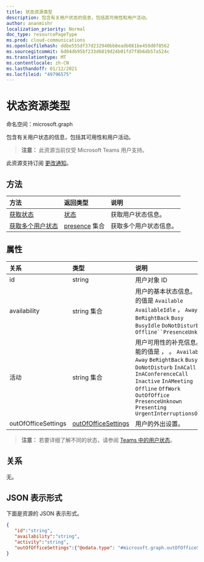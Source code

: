 ```yaml
---
title: 状态资源类型
description: 包含有关用户状态的信息，包括其可用性和用户活动。
author: ananmishr
localization_priority: Normal
doc_type: resourcePageType
ms.prod: cloud-communications
ms.openlocfilehash: ddbe555df37d232940bb8eadb081be459d0f8562
ms.sourcegitcommit: 6d04db95bf233d6819d24b01fd7f8b6db57a524c
ms.translationtype: MT
ms.contentlocale: zh-CN
ms.lasthandoff: 01/12/2021
ms.locfileid: "49796575"
---
```

# <a name="presence-resource-type"></a>状态资源类型

命名空间：microsoft.graph

包含有关用户状态的信息，包括其可用性和用户活动。

> **注意：** 此资源当前仅受 Microsoft Teams 用户支持。

此资源支持订阅 [更改通知](/graph/webhooks)。

## <a name="methods"></a>方法

| 方法                                                            | 返回类型                                       | 说明                                  |
|:------------------------------------------------------------------|:--------------------------------------------------|:---------------------------------------------|
| [获取状态](../api/presence-get.md)     | [状态](../resources/presence.md)     | 获取用户状态信息。
| [获取多个用户状态](../api/cloudcommunications-getpresencesbyuserid.md)    |  [presence](../resources/presence.md) 集合     |  获取多个用户状态信息。      |


## <a name="properties"></a>属性

| 关系        | 类型                                                 | 说明                                                         |
|:--------------------|:-----------------------------------------------------|:--------------------------------------------------------------------|
|id    |  string     |  用户对象 ID   |
|availability    |  string 集合   |   用户的基本状态信息。 可能的值是 `Available` `AvailableIdle` ， `Away` `BeRightBack` `Busy` `BusyIdle` `DoNotDisturb` `Offline``PresenceUnknown`  |
|活动    |  string 集合      |    用户可用性的补充信息。 可能的值是 ， 。 `Available` `Away` `BeRightBack` `Busy` `DoNotDisturb` `InACall` `InAConferenceCall` `Inactive` `InAMeeting` `Offline` `OffWork` `OutOfOffice` `PresenceUnknown` `Presenting` `UrgentInterruptionsOnly`       |
|outOfOfficeSettings | [outOfOfficeSettings](outOfOfficeSettings.md) | 用户的外出设置。 |

>**注意：** 若要详细了解不同的状态，请参阅 [Teams 中的用户状态](/microsoftteams/presence-admins)。 

## <a name="relationships"></a>关系

无。

## <a name="json-representation"></a>JSON 表示形式

下面是资源的 JSON 表示形式。

<!-- {
  "blockType": "resource",
  "optionalProperties": [
  ],
  "@odata.type": "microsoft.graph.presence"
}-->
```json
{
   "id":"string",
   "availability":"string",
   "activity":"string",
   "outOfOfficeSettings":{"@odata.type": "#microsoft.graph.outOfOfficeSettings"}
}
```
